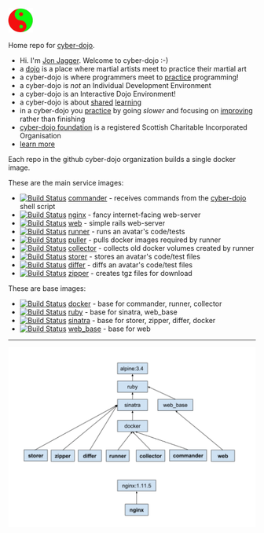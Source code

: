 
<img src="https://raw.githubusercontent.com/cyber-dojo/nginx/master/images/home_page_logo.png" alt="cyber-dojo yin/yang logo" width="50px" height="50px"/>

Home repo for [cyber-dojo](http://cyber-dojo.org).<br/>

  * Hi. I'm [Jon Jagger](http://jonjagger.blogspot.co.uk/). Welcome to cyber-dojo :-)
  * a [dojo](http://en.wikipedia.org/wiki/Dojo) is a place where martial artists meet to practice their martial art
  * a cyber-dojo is where programmers meet to [practice](http://jonjagger.blogspot.co.uk/2013/10/practice.html) programming!
  * a cyber-dojo is <em>not</em> an Individual Development Environment
  * a cyber-dojo is an Interactive Dojo Environment!
  * a cyber-dojo is about [shared](http://jonjagger.blogspot.co.uk/2013/10/teams.html) [learning](http://jonjagger.blogspot.co.uk/2013/10/learning.html)
  * in a cyber-dojo you [practice](http://jonjagger.blogspot.co.uk/2013/10/practice.html) by going <em>slower</em> and focusing on [improving](http://jonjagger.blogspot.co.uk/2014/02/improving.html) rather than finishing
  * [cyber-dojo foundation](http://blog.cyber-dojo.org/2015/08/cyber-dojo-foundation.html) is a registered Scottish Charitable Incorporated Organisation
  * [learn more](http://blog.cyber-dojo.org/p/learn-more.html)

Each repo in the github cyber-dojo organization builds a single docker image.

These are the main service images:
  * [![Build Status](https://travis-ci.org/cyber-dojo/commander.svg?branch=master)](https://travis-ci.org/cyber-dojo/commander) [commander](https://github.com/cyber-dojo/commander) - receives commands from the [cyber-dojo](https://github.com/cyber-dojo/commander/blob/master/cyber-dojo) shell script
  * [![Build Status](https://travis-ci.org/cyber-dojo/nginx.svg?branch=master)](https://travis-ci.org/cyber-dojo/nginx) [nginx](https://github.com/cyber-dojo/nginx) - fancy internet-facing web-server
  * [![Build Status](https://travis-ci.org/cyber-dojo/web.svg?branch=master)](https://travis-ci.org/cyber-dojo/web) [web](https://github.com/cyber-dojo/web) - simple rails web-server
  * [![Build Status](https://travis-ci.org/cyber-dojo/runner.svg?branch=master)](https://travis-ci.org/cyber-dojo/runner) [runner](https://github.com/cyber-dojo/runner) - runs an avatar's code/tests
  * [![Build Status](https://travis-ci.org/cyber-dojo/puller.svg?branch=master)](https://travis-ci.org/cyber-dojo/puller) [puller](https://github.com/cyber-dojo/puller) - pulls docker images required by runner
  * [![Build Status](https://travis-ci.org/cyber-dojo/collector.svg?branch=master)](https://travis-ci.org/cyber-dojo/collector) [collector](https://github.com/cyber-dojo/collector) - collects old docker volumes created by runner
  * [![Build Status](https://travis-ci.org/cyber-dojo/storer.svg?branch=master)](https://travis-ci.org/cyber-dojo/storer) [storer](https://github.com/cyber-dojo/storer) - stores an avatar's code/test files
  * [![Build Status](https://travis-ci.org/cyber-dojo/differ.svg?branch=master)](https://travis-ci.org/cyber-dojo/differ) [differ](https://github.com/cyber-dojo/differ) - diffs an avatar's code/test files
  * [![Build Status](https://travis-ci.org/cyber-dojo/zipper.svg?branch=master)](https://travis-ci.org/cyber-dojo/zipper) [zipper](https://github.com/cyber-dojo/zipper) - creates tgz files for download

These are base images:
  * [![Build Status](https://travis-ci.org/cyber-dojo/docker.svg?branch=master)](https://travis-ci.org/cyber-dojo/docker) [docker](https://github.com/cyber-dojo/docker) - base for commander, runner, collector
  * [![Build Status](https://travis-ci.org/cyber-dojo/ruby.svg?branch=master)](https://travis-ci.org/cyber-dojo/ruby) [ruby](https://github.com/cyber-dojo/ruby) - base for sinatra, web_base
  * [![Build Status](https://travis-ci.org/cyber-dojo/sinatra.svg?branch=master)](https://travis-ci.org/cyber-dojo/sinatra) [sinatra](https://github.com/cyber-dojo/sinatra) - base for storer, zipper, differ, docker
  * [![Build Status](https://travis-ci.org/cyber-dojo/web_base.svg?branch=master)](https://travis-ci.org/cyber-dojo/web_base) [web_base](https://github.com/cyber-dojo/web_base) - base for web

- - - -

![Alt text](image_dependency_graph.png?raw=true "title")

